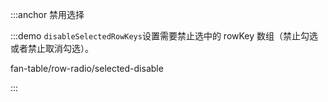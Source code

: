 :::anchor 禁用选择

:::demo `disableSelectedRowKeys`设置需要禁止选中的 rowKey 数组（禁止勾选或者禁止取消勾选）。

fan-table/row-radio/selected-disable

:::
